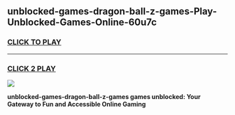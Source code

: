 
## unblocked-games-dragon-ball-z-games-Play-Unblocked-Games-Online-60u7c
<h3>
<a href="https://premium76.site?title=unblocked-games-dragon-ball-z-games&ref=25A">CLICK TO PLAY</a></h3>
<hr>

<h3>
<a href="https://premium76.site?title=unblocked-games-dragon-ball-z-games&ref=25A">CLICK 2 PLAY</a>
  
</h3>

<a href="https://premium76.site?title=unblocked-games-dragon-ball-z-games&ref=25A"><img src="https://clearcache.store/games.png"></a>


**unblocked-games-dragon-ball-z-games games unblocked: Your Gateway to Fun and Accessible Online Gaming**

